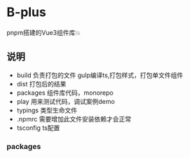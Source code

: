 # B-plus
pnpm搭建的Vue3组件库💥

## 说明
- build 负责打包的文件 gulp编译ts,打包样式，打包单文件组件
- dist 打包后的结果
- packages 组件库代码，monorepo
- play 用来测试代码，调试案例demo
- typings 类型生命文件
- .npmrc 需要增加此文件安装依赖才会正常
- tsconfig ts配置

### packages


